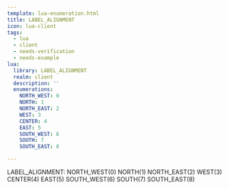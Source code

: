 ```yaml
---
template: lua-enumeration.html
title: LABEL_ALIGNMENT
icon: lua-client
tags:
  - lua
  - client
  - needs-verification
  - needs-example
lua:
  library: LABEL_ALIGNMENT
  realm: client
  description: ''
  enumerations:
    NORTH_WEST: 0
    NORTH: 1
    NORTH_EAST: 2
    WEST: 3
    CENTER: 4
    EAST: 5
    SOUTH_WEST: 6
    SOUTH: 7
    SOUTH_EAST: 8

---
```


<div class="lua__search__keywords">
LABEL_ALIGNMENT: NORTH_WEST(0) NORTH(1) NORTH_EAST(2) WEST(3) CENTER(4) EAST(5) SOUTH_WEST(6) SOUTH(7) SOUTH_EAST(8)
</div>
